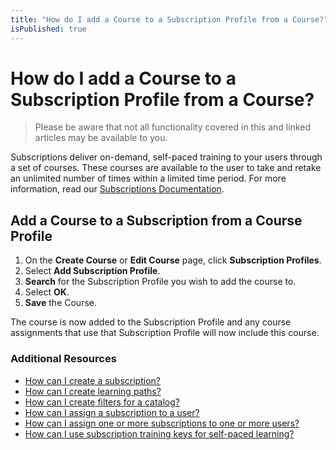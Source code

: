 ```yaml
---
title: "How do I add a Course to a Subscription Profile from a Course?"
isPublished: true
---
```


# How do I add a Course to a Subscription Profile from a Course?

> Please be aware that not all functionality covered in this and linked articles may be available to you.

Subscriptions deliver on-demand, self-paced training to your users through a set of courses. These courses are available to the user to take and retake an unlimited number of times within a limited time period. For more information, read our [Subscriptions Documentation](/tms/tms-administrators/self-paced-learning-and-subscriptions/subscription-description.md).

## Add a Course to a Subscription from a Course Profile

1. On the **Create Course** or **Edit Course** page, click **Subscription Profiles**.
1. Select **Add Subscription Profile**. 
1. **Search** for the Subscription Profile you wish to add the course to. 
1. Select **OK**. 
1. **Save** the Course. 

The course is now added to the Subscription Profile and any course assignments that use that Subscription Profile will now include this course.  

### Additional Resources
- [How can I create a subscription?](/tms/tms-administrators/self-paced-learning-and-subscriptions/create-subscription.md)
- [How can I create learning paths?](/tms/tms-administrators/self-paced-learning-and-subscriptions/create-learning-path.md)
- [How can I create filters for a catalog?](/tms/tms-administrators/self-paced-learning-and-subscriptions/subscription-filters.md)
- [How can I assign a subscription to a user?](/tms/tms-administrators/self-paced-learning-and-subscriptions/subscription-assignment-single.md)
- [How can I assign one or more subscriptions to one or more users?](/tms/tms-administrators/self-paced-learning-and-subscriptions/subscription-assignment-multiple.md)
- [How can I use subscription training keys for self-paced learning?](/tms/tms-administrators/self-paced-learning-and-subscriptions/subscription-training-keys.md)
